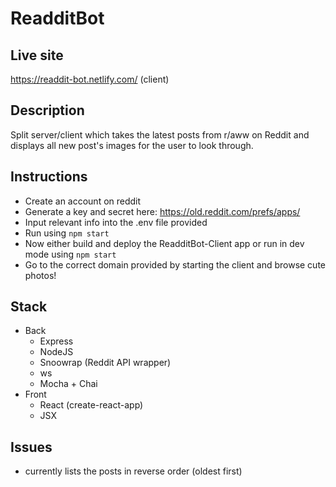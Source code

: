 # ReadditBot

## Live site
https://readdit-bot.netlify.com/ (client)

## Description
Split server/client which takes the latest posts from r/aww on Reddit and displays all new post's images for the user to look through.

## Instructions
- Create an account on reddit
- Generate a key and secret here: https://old.reddit.com/prefs/apps/
- Input relevant info into the .env file provided
- Run using ```npm start```
- Now either build and deploy the ReadditBot-Client app or run in dev mode using ```npm start```
- Go to the correct domain provided by starting the client and browse cute photos!

## Stack
- Back
  - Express
  - NodeJS
  - Snoowrap (Reddit API wrapper)
  - ws
  - Mocha + Chai
- Front
  - React (create-react-app)
  - JSX

## Issues
- currently lists the posts in reverse order (oldest first)
